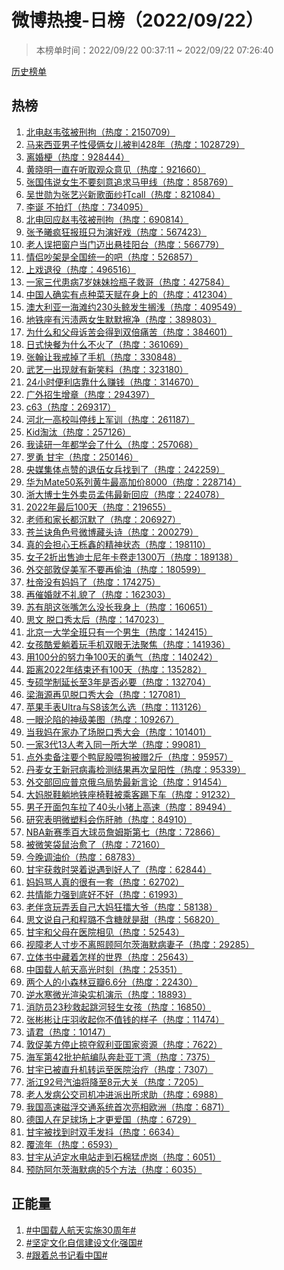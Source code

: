 <h1>
微博热搜-日榜（2022/09/22）
</h1>
<blockquote>
<p>
本榜单时间：2022/09/22 00:37:11 ~ 2022/09/22 07:26:40
</p>
</blockquote>
<p>
<a href="https://github.com/daifee/weibo-hot-search/tree/main/archives/daily">历史榜单</a>
</p>
<h2>
热榜
</h2>
<ol>

<li>
<a href="https://s.weibo.com/weibo?q=%23%E5%8C%97%E7%94%B5%E8%B5%B5%E9%9F%A6%E5%BC%A6%E8%A2%AB%E5%88%91%E6%8B%98%23" target="weibo">
北电赵韦弦被刑拘（热度：2150709）
</a>
</li>

<li>
<a href="https://s.weibo.com/weibo?q=%23%E9%A9%AC%E6%9D%A5%E8%A5%BF%E4%BA%9A%E7%94%B7%E5%AD%90%E6%80%A7%E4%BE%B5%E4%BF%A9%E5%A5%B3%E5%84%BF%E8%A2%AB%E5%88%A4428%E5%B9%B4%23" target="weibo">
马来西亚男子性侵俩女儿被判428年（热度：1028729）
</a>
</li>

<li>
<a href="https://s.weibo.com/weibo?q=%23%E7%A6%BB%E5%A9%9A%E6%A2%97%23" target="weibo">
离婚梗（热度：928444）
</a>
</li>

<li>
<a href="https://s.weibo.com/weibo?q=%23%E9%BB%84%E6%99%93%E6%98%8E%E4%B8%80%E7%9B%B4%E5%9C%A8%E5%90%AC%E5%8F%96%E8%A7%82%E4%BC%97%E6%84%8F%E8%A7%81%23" target="weibo">
黄晓明一直在听取观众意见（热度：921660）
</a>
</li>

<li>
<a href="https://s.weibo.com/weibo?q=%23%E5%BC%A0%E5%9B%BD%E4%BC%9F%E8%AF%B4%E5%A5%B3%E7%94%9F%E4%B8%8D%E8%A6%81%E5%88%BB%E6%84%8F%E8%BF%BD%E6%B1%82%E9%A9%AC%E7%94%B2%E7%BA%BF%23" target="weibo">
张国伟说女生不要刻意追求马甲线（热度：858769）
</a>
</li>

<li>
<a href="https://s.weibo.com/weibo?q=%23%E5%90%B4%E4%B8%96%E5%8B%8B%E4%B8%BA%E5%BC%A0%E8%89%BA%E5%85%B4%E6%96%B0%E6%AD%8C%E9%9D%A2%E7%BA%B1%E6%89%93call%23" target="weibo">
吴世勋为张艺兴新歌面纱打call（热度：821084）
</a>
</li>

<li>
<a href="https://s.weibo.com/weibo?q=%23%E6%9D%8E%E8%AF%9E%20%E4%B8%8D%E6%8B%8D%E7%81%AF%23" target="weibo">
李诞 不拍灯（热度：734095）
</a>
</li>

<li>
<a href="https://s.weibo.com/weibo?q=%23%E5%8C%97%E7%94%B5%E5%9B%9E%E5%BA%94%E8%B5%B5%E9%9F%A6%E5%BC%A6%E8%A2%AB%E5%88%91%E6%8B%98%23" target="weibo">
北电回应赵韦弦被刑拘（热度：690814）
</a>
</li>

<li>
<a href="https://s.weibo.com/weibo?q=%23%E5%BC%A0%E4%BA%88%E6%9B%A6%E7%96%AF%E7%8B%82%E6%8A%A5%E7%8F%AD%E5%8F%AA%E4%B8%BA%E6%BC%94%E5%A5%BD%E6%88%8F%23" target="weibo">
张予曦疯狂报班只为演好戏（热度：567423）
</a>
</li>

<li>
<a href="https://s.weibo.com/weibo?q=%23%E8%80%81%E4%BA%BA%E8%AF%AF%E6%8A%8A%E7%AA%97%E6%88%B7%E5%BD%93%E9%97%A8%E8%BF%88%E5%87%BA%E6%82%AC%E6%8C%82%E9%98%B3%E5%8F%B0%23" target="weibo">
老人误把窗户当门迈出悬挂阳台（热度：566779）
</a>
</li>

<li>
<a href="https://s.weibo.com/weibo?q=%23%E6%83%85%E4%BE%A3%E5%90%B5%E6%9E%B6%E6%98%AF%E5%85%A8%E5%9B%BD%E7%BB%9F%E4%B8%80%E7%9A%84%E5%90%A7%23" target="weibo">
情侣吵架是全国统一的吧（热度：526857）
</a>
</li>

<li>
<a href="https://s.weibo.com/weibo?q=%23%E4%B8%8A%E6%88%8F%E9%80%80%E5%BD%B9%23" target="weibo">
上戏退役（热度：496516）
</a>
</li>

<li>
<a href="https://s.weibo.com/weibo?q=%23%E4%B8%80%E5%AE%B6%E4%B8%89%E4%BB%A3%E6%82%A3%E7%97%857%E5%B2%81%E5%A6%B9%E5%A6%B9%E6%8D%A1%E7%93%B6%E5%AD%90%E6%95%91%E5%93%A5%23" target="weibo">
一家三代患病7岁妹妹捡瓶子救哥（热度：427584）
</a>
</li>

<li>
<a href="https://s.weibo.com/weibo?q=%23%E4%B8%AD%E5%9B%BD%E4%BA%BA%E7%A1%AE%E5%AE%9E%E6%9C%89%E7%82%B9%E7%A7%8D%E8%8F%9C%E5%A4%A9%E8%B5%8B%E5%9C%A8%E8%BA%AB%E4%B8%8A%E7%9A%84%23" target="weibo">
中国人确实有点种菜天赋在身上的（热度：412304）
</a>
</li>

<li>
<a href="https://s.weibo.com/weibo?q=%23%E6%BE%B3%E5%A4%A7%E5%88%A9%E4%BA%9A%E4%B8%80%E6%B5%B7%E6%BB%A9%E7%BA%A6230%E5%A4%B4%E9%B2%B8%E5%8F%91%E7%94%9F%E6%90%81%E6%B5%85%23" target="weibo">
澳大利亚一海滩约230头鲸发生搁浅（热度：409549）
</a>
</li>

<li>
<a href="https://s.weibo.com/weibo?q=%23%E5%9C%B0%E9%93%81%E5%BA%A7%E6%9C%89%E6%B1%A1%E6%B8%8D%E4%B8%A4%E5%A5%B3%E7%94%9F%E9%BB%98%E9%BB%98%E6%93%A6%E5%87%80%23" target="weibo">
地铁座有污渍两女生默默擦净（热度：389803）
</a>
</li>

<li>
<a href="https://s.weibo.com/weibo?q=%23%E4%B8%BA%E4%BB%80%E4%B9%88%E5%92%8C%E7%88%B6%E6%AF%8D%E8%AF%89%E8%8B%A6%E4%BC%9A%E5%BE%97%E5%88%B0%E5%8F%8C%E5%80%8D%E7%97%9B%E8%8B%A6%23" target="weibo">
为什么和父母诉苦会得到双倍痛苦（热度：384601）
</a>
</li>

<li>
<a href="https://s.weibo.com/weibo?q=%23%E6%97%A5%E5%BC%8F%E5%BF%AB%E9%A4%90%E4%B8%BA%E4%BB%80%E4%B9%88%E4%B8%8D%E7%81%AB%E4%BA%86%23" target="weibo">
日式快餐为什么不火了（热度：361069）
</a>
</li>

<li>
<a href="https://s.weibo.com/weibo?q=%23%E5%BC%A0%E7%BF%B0%E8%AE%A9%E6%88%91%E6%88%92%E6%8E%89%E4%BA%86%E6%89%8B%E6%9C%BA%23" target="weibo">
张翰让我戒掉了手机（热度：330848）
</a>
</li>

<li>
<a href="https://s.weibo.com/weibo?q=%23%E6%AD%A6%E8%89%BA%E4%B8%80%E5%87%BA%E7%8E%B0%E5%B0%B1%E6%9C%89%E6%96%B0%E7%AC%91%E6%96%99%23" target="weibo">
武艺一出现就有新笑料（热度：323180）
</a>
</li>

<li>
<a href="https://s.weibo.com/weibo?q=%2324%E5%B0%8F%E6%97%B6%E4%BE%BF%E5%88%A9%E5%BA%97%E9%9D%A0%E4%BB%80%E4%B9%88%E8%B5%9A%E9%92%B1%23" target="weibo">
24小时便利店靠什么赚钱（热度：314670）
</a>
</li>

<li>
<a href="https://s.weibo.com/weibo?q=%23%E5%B9%BF%E5%A4%96%E6%8B%9B%E7%94%9F%E5%A2%9E%E7%AB%A0%23" target="weibo">
广外招生增章（热度：294397）
</a>
</li>

<li>
<a href="https://s.weibo.com/weibo?q=%23c63%23" target="weibo">
c63（热度：269317）
</a>
</li>

<li>
<a href="https://s.weibo.com/weibo?q=%23%E6%B2%B3%E5%8C%97%E4%B8%80%E9%AB%98%E6%A0%A1%E5%8F%AB%E5%81%9C%E7%BA%BF%E4%B8%8A%E5%86%9B%E8%AE%AD%23" target="weibo">
河北一高校叫停线上军训（热度：261187）
</a>
</li>

<li>
<a href="https://s.weibo.com/weibo?q=%23Kid%E6%B7%98%E6%B1%B0%23" target="weibo">
Kid淘汰（热度：257126）
</a>
</li>

<li>
<a href="https://s.weibo.com/weibo?q=%23%E6%88%91%E8%AF%BB%E7%A0%94%E4%B8%80%E5%B9%B4%E9%83%BD%E5%AD%A6%E4%BC%9A%E4%BA%86%E4%BB%80%E4%B9%88%23" target="weibo">
我读研一年都学会了什么（热度：257068）
</a>
</li>

<li>
<a href="https://s.weibo.com/weibo?q=%23%E7%BD%97%E5%8B%87%20%E7%94%98%E5%AE%87%23" target="weibo">
罗勇 甘宇（热度：250146）
</a>
</li>

<li>
<a href="https://s.weibo.com/weibo?q=%23%E5%A4%AE%E5%AA%92%E9%9B%86%E4%BD%93%E7%82%B9%E8%B5%9E%E7%9A%84%E9%80%80%E4%BC%8D%E5%A5%B3%E5%85%B5%E6%89%BE%E5%88%B0%E4%BA%86%23" target="weibo">
央媒集体点赞的退伍女兵找到了（热度：242259）
</a>
</li>

<li>
<a href="https://s.weibo.com/weibo?q=%23%E5%8D%8E%E4%B8%BAMate50%E7%B3%BB%E5%88%97%E9%BB%84%E7%89%9B%E6%9C%80%E9%AB%98%E5%8A%A0%E4%BB%B78000%23" target="weibo">
华为Mate50系列黄牛最高加价8000（热度：228714）
</a>
</li>

<li>
<a href="https://s.weibo.com/weibo?q=%23%E6%B5%99%E5%A4%A7%E5%8D%9A%E5%A3%AB%E7%94%9F%E5%A4%96%E5%8D%96%E5%91%98%E5%AD%9F%E4%BC%9F%E6%9C%80%E6%96%B0%E5%9B%9E%E5%BA%94%23" target="weibo">
浙大博士生外卖员孟伟最新回应（热度：224078）
</a>
</li>

<li>
<a href="https://s.weibo.com/weibo?q=%232022%E5%B9%B4%E6%9C%80%E5%90%8E100%E5%A4%A9%23" target="weibo">
2022年最后100天（热度：219655）
</a>
</li>

<li>
<a href="https://s.weibo.com/weibo?q=%23%E8%80%81%E5%B8%88%E5%92%8C%E5%AE%B6%E9%95%BF%E9%83%BD%E6%B2%89%E9%BB%98%E4%BA%86%23" target="weibo">
老师和家长都沉默了（热度：206927）
</a>
</li>

<li>
<a href="https://s.weibo.com/weibo?q=%23%E8%8B%8D%E5%85%B0%E8%AF%80%E8%A7%92%E8%89%B2%E5%8F%B7%E5%BE%AE%E5%8D%9A%E8%97%8F%E5%A4%B4%E8%AF%97%23" target="weibo">
苍兰诀角色号微博藏头诗（热度：200279）
</a>
</li>

<li>
<a href="https://s.weibo.com/weibo?q=%23%E7%9C%9F%E7%9A%84%E4%BC%9A%E6%8B%85%E5%BF%83%E7%8E%8B%E6%A0%8E%E9%91%AB%E7%9A%84%E7%B2%BE%E7%A5%9E%E7%8A%B6%E6%80%81%23" target="weibo">
真的会担心王栎鑫的精神状态（热度：198110）
</a>
</li>

<li>
<a href="https://s.weibo.com/weibo?q=%23%E5%A5%B3%E5%AD%902%E6%8A%98%E5%87%BA%E5%94%AE%E8%BF%AA%E5%A3%AB%E5%B0%BC%E5%B9%B4%E5%8D%A1%E5%8D%B7%E8%B5%B01300%E4%B8%87%23" target="weibo">
女子2折出售迪士尼年卡卷走1300万（热度：189138）
</a>
</li>

<li>
<a href="https://s.weibo.com/weibo?q=%23%E5%A4%96%E4%BA%A4%E9%83%A8%E6%95%A6%E4%BF%83%E7%BE%8E%E5%86%9B%E4%B8%8D%E8%A6%81%E5%86%8D%E5%81%B7%E6%B2%B9%23" target="weibo">
外交部敦促美军不要再偷油（热度：180599）
</a>
</li>

<li>
<a href="https://s.weibo.com/weibo?q=%23%E6%9D%9C%E5%B8%9D%E6%B2%A1%E6%9C%89%E5%A6%88%E5%A6%88%E4%BA%86%23" target="weibo">
杜帝没有妈妈了（热度：174275）
</a>
</li>

<li>
<a href="https://s.weibo.com/weibo?q=%23%E5%86%8D%E5%82%AC%E5%A9%9A%E5%B0%B1%E4%B8%8D%E7%A4%BC%E8%B2%8C%E4%BA%86%23" target="weibo">
再催婚就不礼貌了（热度：162303）
</a>
</li>

<li>
<a href="https://s.weibo.com/weibo?q=%23%E8%8B%8F%E6%9C%89%E6%9C%8B%E8%BF%99%E5%BC%A0%E5%98%B4%E6%80%8E%E4%B9%88%E6%B2%A1%E9%95%BF%E6%88%91%E8%BA%AB%E4%B8%8A%23" target="weibo">
苏有朋这张嘴怎么没长我身上（热度：160651）
</a>
</li>

<li>
<a href="https://s.weibo.com/weibo?q=%23%E6%80%9D%E6%96%87%20%E8%84%B1%E5%8F%A3%E7%A7%80%E5%A4%AA%E5%90%8E%23" target="weibo">
思文 脱口秀太后（热度：147023）
</a>
</li>

<li>
<a href="https://s.weibo.com/weibo?q=%23%E5%8C%97%E4%BA%AC%E4%B8%80%E5%A4%A7%E5%AD%A6%E5%85%A8%E7%8F%AD%E5%8F%AA%E6%9C%89%E4%B8%80%E4%B8%AA%E7%94%B7%E7%94%9F%23" target="weibo">
北京一大学全班只有一个男生（热度：142415）
</a>
</li>

<li>
<a href="https://s.weibo.com/weibo?q=%23%E5%A5%B3%E5%AD%A9%E9%85%B7%E7%88%B1%E8%BA%BA%E7%9D%80%E7%8E%A9%E6%89%8B%E6%9C%BA%E5%8F%8C%E7%9C%BC%E6%97%A0%E6%B3%95%E8%81%9A%E7%84%A6%23" target="weibo">
女孩酷爱躺着玩手机双眼无法聚焦（热度：141936）
</a>
</li>

<li>
<a href="https://s.weibo.com/weibo?q=%23%E7%94%A8100%E5%88%86%E7%9A%84%E5%8A%AA%E5%8A%9B%E4%BA%89100%E5%A4%A9%E7%9A%84%E5%8B%87%E6%B0%94%23" target="weibo">
用100分的努力争100天的勇气（热度：140242）
</a>
</li>

<li>
<a href="https://s.weibo.com/weibo?q=%23%E8%B7%9D%E7%A6%BB2022%E5%B9%B4%E7%BB%93%E6%9D%9F%E8%BF%98%E6%9C%89100%E5%A4%A9%23" target="weibo">
距离2022年结束还有100天（热度：135282）
</a>
</li>

<li>
<a href="https://s.weibo.com/weibo?q=%23%E4%B8%93%E7%A1%95%E5%AD%A6%E5%88%B6%E5%BB%B6%E9%95%BF%E8%87%B33%E5%B9%B4%E6%98%AF%E5%90%A6%E5%BF%85%E8%A6%81%23" target="weibo">
专硕学制延长至3年是否必要（热度：132704）
</a>
</li>

<li>
<a href="https://s.weibo.com/weibo?q=%23%E6%A2%81%E6%B5%B7%E6%BA%90%E5%86%8D%E8%A7%81%E8%84%B1%E5%8F%A3%E7%A7%80%E5%A4%A7%E4%BC%9A%23" target="weibo">
梁海源再见脱口秀大会（热度：127081）
</a>
</li>

<li>
<a href="https://s.weibo.com/weibo?q=%23%E8%8B%B9%E6%9E%9C%E6%89%8B%E8%A1%A8Ultra%E4%B8%8ES8%E8%AF%A5%E6%80%8E%E4%B9%88%E9%80%89%23" target="weibo">
苹果手表Ultra与S8该怎么选（热度：113126）
</a>
</li>

<li>
<a href="https://s.weibo.com/weibo?q=%23%E4%B8%80%E7%9C%BC%E6%B2%A6%E9%99%B7%E7%9A%84%E7%A5%9E%E7%BA%A7%E7%BE%8E%E5%9B%BE%23" target="weibo">
一眼沦陷的神级美图（热度：109267）
</a>
</li>

<li>
<a href="https://s.weibo.com/weibo?q=%23%E5%BD%93%E6%88%91%E5%A6%88%E5%9C%A8%E5%AE%B6%E5%8A%9E%E4%BA%86%E5%9C%BA%E8%84%B1%E5%8F%A3%E7%A7%80%E5%A4%A7%E4%BC%9A%23" target="weibo">
当我妈在家办了场脱口秀大会（热度：101401）
</a>
</li>

<li>
<a href="https://s.weibo.com/weibo?q=%23%E4%B8%80%E5%AE%B63%E4%BB%A313%E4%BA%BA%E8%80%83%E5%85%A5%E5%90%8C%E4%B8%80%E6%89%80%E5%A4%A7%E5%AD%A6%23" target="weibo">
一家3代13人考入同一所大学（热度：99081）
</a>
</li>

<li>
<a href="https://s.weibo.com/weibo?q=%23%E7%82%B9%E5%A4%96%E5%8D%96%E5%A4%87%E6%B3%A8%E8%A6%81%E4%B8%AA%E9%B8%AD%E5%B1%81%E8%82%A1%E5%96%82%E7%8B%97%E8%A2%AB%E8%B5%A02%E6%96%A4%23" target="weibo">
点外卖备注要个鸭屁股喂狗被赠2斤（热度：95957）
</a>
</li>

<li>
<a href="https://s.weibo.com/weibo?q=%23%E4%B8%B9%E9%BA%A6%E5%A5%B3%E7%8E%8B%E6%96%B0%E5%86%A0%E7%97%85%E6%AF%92%E6%A3%80%E6%B5%8B%E7%BB%93%E6%9E%9C%E5%86%8D%E6%AC%A1%E5%91%88%E9%98%B3%E6%80%A7%23" target="weibo">
丹麦女王新冠病毒检测结果再次呈阳性（热度：95339）
</a>
</li>

<li>
<a href="https://s.weibo.com/weibo?q=%23%E5%A4%96%E4%BA%A4%E9%83%A8%E5%9B%9E%E5%BA%94%E6%99%AE%E4%BA%AC%E4%BF%84%E4%B9%8C%E5%B1%80%E5%8A%BF%E6%9C%80%E6%96%B0%E8%A8%80%E8%AE%BA%23" target="weibo">
外交部回应普京俄乌局势最新言论（热度：91454）
</a>
</li>

<li>
<a href="https://s.weibo.com/weibo?q=%23%E5%A4%A7%E5%A6%88%E8%84%B1%E9%9E%8B%E8%BA%BA%E5%9C%B0%E9%93%81%E5%BA%A7%E6%A4%85%E9%9E%8B%E8%A2%AB%E4%B9%98%E5%AE%A2%E8%B8%A2%E4%B8%8B%E8%BD%A6%23" target="weibo">
大妈脱鞋躺地铁座椅鞋被乘客踢下车（热度：91232）
</a>
</li>

<li>
<a href="https://s.weibo.com/weibo?q=%23%E7%94%B7%E5%AD%90%E5%BC%80%E9%9D%A2%E5%8C%85%E8%BD%A6%E6%8B%89%E4%BA%8640%E5%A4%B4%E5%B0%8F%E7%8C%AA%E4%B8%8A%E9%AB%98%E9%80%9F%23" target="weibo">
男子开面包车拉了40头小猪上高速（热度：89494）
</a>
</li>

<li>
<a href="https://s.weibo.com/weibo?q=%23%E7%A0%94%E7%A9%B6%E8%A1%A8%E6%98%8E%E5%BE%AE%E5%A1%91%E6%96%99%E4%BC%9A%E4%BC%A4%E8%82%9D%E8%82%BA%23" target="weibo">
研究表明微塑料会伤肝肺（热度：84910）
</a>
</li>

<li>
<a href="https://s.weibo.com/weibo?q=%23NBA%E6%96%B0%E8%B5%9B%E5%AD%A3%E7%99%BE%E5%A4%A7%E7%90%83%E5%91%98%E8%A9%B9%E5%A7%86%E6%96%AF%E7%AC%AC%E4%B8%83%23" target="weibo">
NBA新赛季百大球员詹姆斯第七（热度：72866）
</a>
</li>

<li>
<a href="https://s.weibo.com/weibo?q=%23%E8%A2%AB%E5%BE%AE%E7%AC%91%E8%A2%8B%E9%BC%A0%E6%B2%BB%E6%84%88%E4%BA%86%23" target="weibo">
被微笑袋鼠治愈了（热度：72160）
</a>
</li>

<li>
<a href="https://s.weibo.com/weibo?q=%23%E4%BB%8A%E6%99%9A%E8%B0%83%E6%B2%B9%E4%BB%B7%23" target="weibo">
今晚调油价（热度：68783）
</a>
</li>

<li>
<a href="https://s.weibo.com/weibo?q=%23%E7%94%98%E5%AE%87%E8%8E%B7%E6%95%91%E6%97%B6%E5%93%AD%E7%9D%80%E8%AF%B4%E9%81%87%E5%88%B0%E5%A5%BD%E4%BA%BA%E4%BA%86%23" target="weibo">
甘宇获救时哭着说遇到好人了（热度：62844）
</a>
</li>

<li>
<a href="https://s.weibo.com/weibo?q=%23%E5%A6%88%E5%A6%88%E9%AA%82%E4%BA%BA%E7%9C%9F%E7%9A%84%E5%BE%88%E6%9C%89%E4%B8%80%E5%A5%97%23" target="weibo">
妈妈骂人真的很有一套（热度：62702）
</a>
</li>

<li>
<a href="https://s.weibo.com/weibo?q=%23%E5%85%B1%E6%83%85%E8%83%BD%E5%8A%9B%E5%BC%BA%E5%88%B0%E5%BA%95%E5%A5%BD%E4%B8%8D%E5%A5%BD%23" target="weibo">
共情能力强到底好不好（热度：61993）
</a>
</li>

<li>
<a href="https://s.weibo.com/weibo?q=%23%E8%80%81%E4%BC%B4%E8%B4%AA%E7%8E%A9%E5%BC%84%E4%B8%A2%E8%87%AA%E5%B7%B1%E5%A4%A7%E5%A6%88%E7%8B%82%E6%93%82%E5%A4%A7%E7%88%B7%23" target="weibo">
老伴贪玩弄丢自己大妈狂擂大爷（热度：58138）
</a>
</li>

<li>
<a href="https://s.weibo.com/weibo?q=%23%E6%80%9D%E6%96%87%E8%AF%B4%E8%87%AA%E5%B7%B1%E5%92%8C%E7%A8%8B%E7%92%90%E4%B8%8D%E5%90%AB%E7%B3%96%E5%B0%B1%E6%98%AF%E7%94%9C%23" target="weibo">
思文说自己和程璐不含糖就是甜（热度：56820）
</a>
</li>

<li>
<a href="https://s.weibo.com/weibo?q=%23%E7%94%98%E5%AE%87%E5%92%8C%E7%88%B6%E6%AF%8D%E5%9C%A8%E5%8C%BB%E9%99%A2%E7%9B%B8%E8%A7%81%23" target="weibo">
甘宇和父母在医院相见（热度：52543）
</a>
</li>

<li>
<a href="https://s.weibo.com/weibo?q=%23%E8%A7%86%E9%9A%9C%E8%80%81%E4%BA%BA%E5%AF%B8%E6%AD%A5%E4%B8%8D%E7%A6%BB%E7%85%A7%E9%A1%BE%E9%98%BF%E5%B0%94%E8%8C%A8%E6%B5%B7%E9%BB%98%E7%97%85%E5%A6%BB%E5%AD%90%23" target="weibo">
视障老人寸步不离照顾阿尔茨海默病妻子（热度：29285）
</a>
</li>

<li>
<a href="https://s.weibo.com/weibo?q=%23%E7%AB%8B%E4%BD%93%E4%B9%A6%E4%B8%AD%E8%97%8F%E7%9D%80%E6%80%8E%E6%A0%B7%E7%9A%84%E4%B8%96%E7%95%8C%23" target="weibo">
立体书中藏着怎样的世界（热度：25643）
</a>
</li>

<li>
<a href="https://s.weibo.com/weibo?q=%23%E4%B8%AD%E5%9B%BD%E8%BD%BD%E4%BA%BA%E8%88%AA%E5%A4%A9%E9%AB%98%E5%85%89%E6%97%B6%E5%88%BB%23" target="weibo">
中国载人航天高光时刻（热度：25351）
</a>
</li>

<li>
<a href="https://s.weibo.com/weibo?q=%23%E4%B8%A4%E4%B8%AA%E4%BA%BA%E7%9A%84%E5%B0%8F%E6%A3%AE%E6%9E%97%E8%B1%86%E7%93%A36.6%E5%88%86%23" target="weibo">
两个人的小森林豆瓣6.6分（热度：22430）
</a>
</li>

<li>
<a href="https://s.weibo.com/weibo?q=%23%E9%80%86%E6%B0%B4%E5%AF%92%E5%BE%AE%E5%85%89%E6%B8%B2%E6%9F%93%E5%AE%9E%E6%9C%BA%E6%BC%94%E7%A4%BA%23" target="weibo">
逆水寒微光渲染实机演示（热度：18893）
</a>
</li>

<li>
<a href="https://s.weibo.com/weibo?q=%23%E6%B6%88%E9%98%B2%E5%91%9823%E7%A7%92%E6%95%91%E8%B5%B7%E8%B7%B3%E6%B2%B3%E8%BD%BB%E7%94%9F%E5%A5%B3%E5%AD%A9%23" target="weibo">
消防员23秒救起跳河轻生女孩（热度：16850）
</a>
</li>

<li>
<a href="https://s.weibo.com/weibo?q=%23%E5%BC%A0%E5%BD%AC%E5%BD%AC%E8%AE%A9%E5%BA%84%E7%BE%BD%E6%94%B6%E8%B5%B7%E4%BD%A0%E4%B8%8D%E5%80%BC%E9%92%B1%E7%9A%84%E6%A0%B7%E5%AD%90%23" target="weibo">
张彬彬让庄羽收起你不值钱的样子（热度：11474）
</a>
</li>

<li>
<a href="https://s.weibo.com/weibo?q=%23%E8%AF%B7%E5%90%9B%23" target="weibo">
请君（热度：10147）
</a>
</li>

<li>
<a href="https://s.weibo.com/weibo?q=%23%E6%95%A6%E4%BF%83%E7%BE%8E%E6%96%B9%E5%81%9C%E6%AD%A2%E6%8E%A0%E5%A4%BA%E5%8F%99%E5%88%A9%E4%BA%9A%E5%9B%BD%E5%AE%B6%E8%B5%84%E6%BA%90%23" target="weibo">
敦促美方停止掠夺叙利亚国家资源（热度：7622）
</a>
</li>

<li>
<a href="https://s.weibo.com/weibo?q=%23%E6%B5%B7%E5%86%9B%E7%AC%AC42%E6%89%B9%E6%8A%A4%E8%88%AA%E7%BC%96%E9%98%9F%E5%A5%94%E8%B5%B4%E4%BA%9A%E4%B8%81%E6%B9%BE%23" target="weibo">
海军第42批护航编队奔赴亚丁湾（热度：7375）
</a>
</li>

<li>
<a href="https://s.weibo.com/weibo?q=%23%E7%94%98%E5%AE%87%E5%B7%B2%E8%A2%AB%E7%9B%B4%E5%8D%87%E6%9C%BA%E8%BD%AC%E8%BF%90%E8%87%B3%E5%8C%BB%E9%99%A2%E6%B2%BB%E7%96%97%23" target="weibo">
甘宇已被直升机转运至医院治疗（热度：7307）
</a>
</li>

<li>
<a href="https://s.weibo.com/weibo?q=%23%E6%B5%99%E6%B1%9F92%E5%8F%B7%E6%B1%BD%E6%B2%B9%E5%B0%86%E9%99%8D%E8%87%B38%E5%85%83%E5%A4%A7%E5%85%B3%23" target="weibo">
浙江92号汽油将降至8元大关（热度：7205）
</a>
</li>

<li>
<a href="https://s.weibo.com/weibo?q=%23%E8%80%81%E4%BA%BA%E5%8F%91%E7%97%85%E5%85%AC%E4%BA%A4%E5%8F%B8%E6%9C%BA%E5%86%B2%E8%BF%9B%E6%B4%BE%E5%87%BA%E6%89%80%E6%B1%82%E5%8A%A9%23" target="weibo">
老人发病公交司机冲进派出所求助（热度：6988）
</a>
</li>

<li>
<a href="https://s.weibo.com/weibo?q=%23%E6%88%91%E5%9B%BD%E9%AB%98%E9%80%9F%E7%A3%81%E6%B5%AE%E4%BA%A4%E9%80%9A%E7%B3%BB%E7%BB%9F%E9%A6%96%E6%AC%A1%E4%BA%AE%E7%9B%B8%E6%AC%A7%E6%B4%B2%23" target="weibo">
我国高速磁浮交通系统首次亮相欧洲（热度：6871）
</a>
</li>

<li>
<a href="https://s.weibo.com/weibo?q=%23%E5%BE%B7%E5%9B%BD%E4%BA%BA%E5%9C%A8%E8%B6%B3%E7%90%83%E5%9C%BA%E4%B8%8A%E6%89%8D%E6%9B%B4%E7%88%B1%E5%9B%BD%23" target="weibo">
德国人在足球场上才更爱国（热度：6729）
</a>
</li>

<li>
<a href="https://s.weibo.com/weibo?q=%23%E7%94%98%E5%AE%87%E8%A2%AB%E6%89%BE%E5%88%B0%E6%97%B6%E5%8F%8C%E6%89%8B%E5%8F%91%E6%8A%96%23" target="weibo">
甘宇被找到时双手发抖（热度：6634）
</a>
</li>

<li>
<a href="https://s.weibo.com/weibo?q=%23%E8%A6%86%E6%B5%81%E5%B9%B4%23" target="weibo">
覆流年（热度：6593）
</a>
</li>

<li>
<a href="https://s.weibo.com/weibo?q=%23%E7%94%98%E5%AE%87%E4%BB%8E%E6%B3%B8%E5%AE%9A%E6%B0%B4%E7%94%B5%E7%AB%99%E8%B5%B0%E5%88%B0%E7%9F%B3%E6%A3%89%E7%8C%9B%E8%99%8E%E5%B2%97%23" target="weibo">
甘宇从泸定水电站走到石棉猛虎岗（热度：6051）
</a>
</li>

<li>
<a href="https://s.weibo.com/weibo?q=%23%E9%A2%84%E9%98%B2%E9%98%BF%E5%B0%94%E8%8C%A8%E6%B5%B7%E9%BB%98%E7%97%85%E7%9A%845%E4%B8%AA%E6%96%B9%E6%B3%95%23" target="weibo">
预防阿尔茨海默病的5个方法（热度：6035）
</a>
</li>

</ol>
<h2>
正能量
</h2>
<ol>

<li>
<a href="https://s.weibo.com/weibo?q=%23%23%E4%B8%AD%E5%9B%BD%E8%BD%BD%E4%BA%BA%E8%88%AA%E5%A4%A9%E5%AE%9E%E6%96%BD30%E5%91%A8%E5%B9%B4%23%23" target="weibo">
#中国载人航天实施30周年#
</a>
</li>

<li>
<a href="https://s.weibo.com/weibo?q=%23%23%E5%9D%9A%E5%AE%9A%E6%96%87%E5%8C%96%E8%87%AA%E4%BF%A1%E5%BB%BA%E8%AE%BE%E6%96%87%E5%8C%96%E5%BC%BA%E5%9B%BD%23%23" target="weibo">
#坚定文化自信建设文化强国#
</a>
</li>

<li>
<a href="https://s.weibo.com/weibo?q=%23%23%E8%B7%9F%E7%9D%80%E6%80%BB%E4%B9%A6%E8%AE%B0%E7%9C%8B%E4%B8%AD%E5%9B%BD%23%23" target="weibo">
#跟着总书记看中国#
</a>
</li>

</ol>